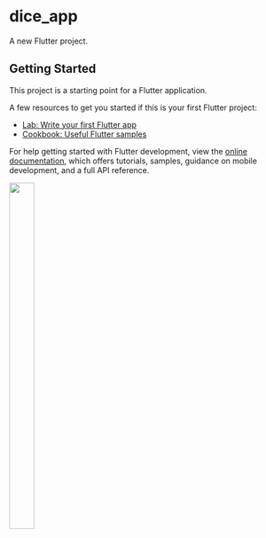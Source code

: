 # dice_app

A new Flutter project.

## Getting Started

This project is a starting point for a Flutter application.

A few resources to get you started if this is your first Flutter project:

- [Lab: Write your first Flutter app](https://docs.flutter.dev/get-started/codelab)
- [Cookbook: Useful Flutter samples](https://docs.flutter.dev/cookbook)

For help getting started with Flutter development, view the
[online documentation](https://docs.flutter.dev/), which offers tutorials,
samples, guidance on mobile development, and a full API reference.

<p>

  <img src ="https://user-images.githubusercontent.com/119835333/220543259-a5a574d8-e403-47f2-b394-cf9d27eaa0f2.png" height="40%" width="30%">
</p>
